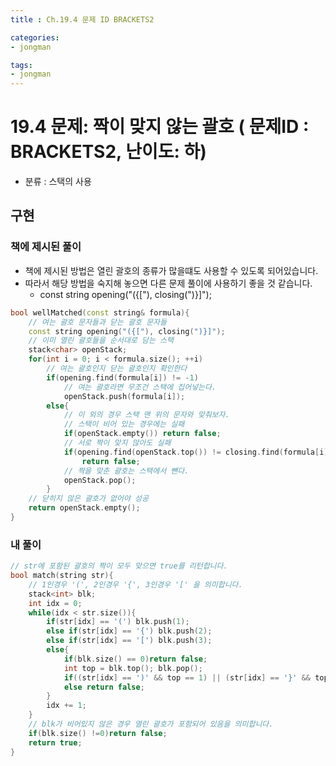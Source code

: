 ```yaml
---
title : Ch.19.4 문제 ID BRACKETS2

categories:
- jongman

tags:
- jongman
---
```


# 19.4 문제: 짝이 맞지 않는 괄호 ( 문제ID : BRACKETS2, 난이도: 하)
[algo]: <https://algospot.com/judge/problem/read/BRACKETS2>

- 분류 : 스택의 사용

##  구현

### 책에 제시된 풀이
- 책에 제시된 방법은 열린 괄호의 종류가 많을떄도 사용할 수 있도록 되어있습니다.
- 따라서 해당 방법을 숙지해 놓으면 다른 문제 풀이에 사용하기 좋을 것 같습니다.
    - const string opening("({["), closing(")}]");

```cpp
bool wellMatched(const string& formula){
    // 여는 괄호 문자들과 닫는 괄호 문자들
    const string opening("({["), closing(")}]");
    // 이미 열린 괄호들을 순서대로 담는 스택
    stack<char> openStack;
    for(int i = 0; i < formula.size(); ++i)
        // 여는 괄호인지 닫는 괄호인지 확인한다
        if(opening.find(formula[i]) != -1)
            // 여는 괄호라면 무조건 스택에 집어넣는다.
            openStack.push(formula[i]);
        else{
            // 이 외의 경우 스택 맨 위의 문자와 맞춰보자.
            // 스택이 비어 있는 경우에는 실패
            if(openStack.empty()) return false;
            // 서로 짝이 맞지 않아도 실패
            if(opening.find(openStack.top()) != closing.find(formula[i]))
                return false;
            // 짝을 맞춘 괄호는 스택에서 뺀다.
            openStack.pop();
        }
    // 닫히지 않은 괄호가 없어야 성공
    return openStack.empty();
}
```

### 내 풀이
```cpp
// str에 포함된 괄호의 짝이 모두 맞으면 true를 리턴합니다.
bool match(string str){
    // 1인경우 '(', 2인경우 '{', 3인경우 '[' 을 의미합니다.
    stack<int> blk;
    int idx = 0;
    while(idx < str.size()){
        if(str[idx] == '(') blk.push(1);
        else if(str[idx] == '{') blk.push(2);
        else if(str[idx] == '[') blk.push(3);
        else{
            if(blk.size() == 0)return false;
            int top = blk.top(); blk.pop();
            if((str[idx] == ')' && top == 1) || (str[idx] == '}' && top == 2) || (str[idx] == ']' && top == 3)) ;
            else return false;
        }
        idx += 1;
    }
    // blk가 비어있지 않은 경우 열린 괄호가 포함되어 있음을 의미합니다.
    if(blk.size() !=0)return false;
    return true;
}
```
